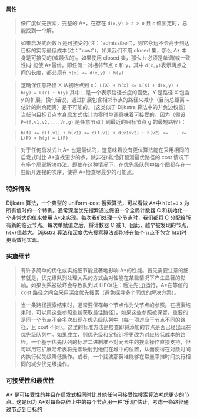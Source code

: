 #### 属性

> 像广度优先搜索，完整的 A\*，在存在 `d(x,y) > ε > 0` 且 `ε` 值固定时，总能找到一个解。

> 如果启发式函数 `h` 是可接受的(注："admissibel")，则它永远不会高于到达目标的实际最低成本(注："cost")，如果我们不用 closed 集，那么 A* 本身是可接受的(或最优的)。如果使用 closed 集，那么 h 必须是单调(或一致性)才能使 A*最优。即任何一对相邻节点 x 和 y，其中 `d(x,y)`表示两点之间的长度，都必须有 `h(x) <= d(x,y) + h(y)`

> 这确保任意路径 X 从初始点到 x：
> `L(X) + h(x) <= L(X) + d(x,y) + h(y) = L(Y) + h(y)` 其中 L 是一个表示路径长度的函数，Y 是路径 X 包含 y 的扩展。换句话说，通过扩展包含相邻节点的路径来减小（目前总距离 + 估计的剩余距离）是不可能的。（这类似于 Dijkstra 算法中的非负边权重）当任何目标节点本身启发式估计为零时单调意味着可接受的，因为（假设 `P=(f,v1,v2,...,Vn,g)` 是任意节点 f 到最近的目标节点 g 的最短路径）：

> `h(f) <= d(f,v1) + h(v1) <= d(f,v1) + d(v1+v2) + h(v2) <= ... <= L(P) + h(g) = L(P)`

> 对于任何启发式 h,A\* 也是最优的，这意味着没有更优算法能在采用相同的启发式时比 A\*查找更少的点，除非在`h`能恰好预测最优路径的 cost 情况下有多个局部解决办法。即使在这种情况下，在优先级队列中每个图都存在一些断开连接的次序，使得 A\*检查尽最少的可能点。

### 特殊情况

Dijkstra 算法，一个典型的 uniform-cost 搜索算法，可以看做 A\*中 `h(x)=0` x 为所有值时的一个特例。通常深度优先搜索通过假设一个全局计数器 C 和初始化一个非常大的值来使用 A\*来实现。每次我们处理一个节点时，我们都将 C 分配给所有新的临近节点。每次单赋值之后，将计数器 C 减 1。因此，越早被发现的节点，`h(x)`值越大。Dijkstra 算法和深度优先搜索算法都能够在每个节点不包含 h(x)时更高效地实现。

### 实施细节

> 有许多简单的优化或实施细节能显著地影响 A\*的性能。首先需要注意的细节就是，优先级队列处理关系的方式会对性能在某些情况下产生显著的影响。如果关系被破坏会导致队列以 LIFO(注：后进先出)运行，A\*在等值的 cost 路径之间会采用深度优先搜索（避免探寻多个同优的解决方案）。

> 当一条路径搜索结束时，通常要保存每个节点作为父节点的参照。在搜索结束时，可以用这些参照重新获取最佳路径）。如果这些参照被保留，重要的是同一个节点不会多次出现在优先级队列中（每一项对应于节点不同的路径，且 cost 不同）。这里的标准方法是检查即将添加的节点是否已经出现在优先级队列中。如果成立，则优先级和父指针将更改为对应较低成本的路径。一个基于优先队列的标准二进制堆不对元素中的搜索操作直接支持，但可以用它扩展哈希表将元素映射到他们在堆中的位置，从而使得在对数时间内执行优先级降低操作。或者，一个斐波那契堆能够在常量平摊时间执行相同的减少优先级操作。

### 可接受性和最优性

A\* 是可接受性的并且在启发式相同时比其他任何可接受性搜索算法考虑更少的节点。这是因为 A\*对每条路径上中的每个节点用一种“乐观”估计，考虑一条路径通过节点到目标的
